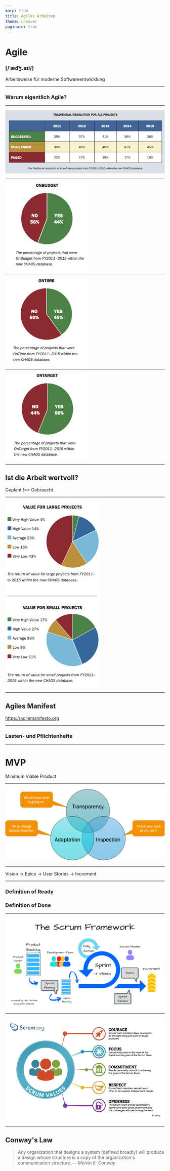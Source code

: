 ```yaml
---
marp: true
title: Agiles Arbeiten
theme: uncover
paginate: true
---
```


<!-- _paginate: false -->

# Agile
### [/ˈæd͡ʒ.aɪl/]

Arbeitsweise für moderne Softwareentwicklung

<!-- This is presenter note. You can write down notes through HTML comment. -->

---

### Warum eigentlich Agile?

<!-- wer hat schonmal was gehört? -->
<!-- klassische projekte/methoden -->
<!-- vorstellbare probleme? -->

---

![bg w:100%](./assets/project-resolution.png)

<!-- CHAOS report von standish group -->
<!-- 5 jahre mit insgesamt >25k projekten -->
<!-- https://standishgroup.com/sample_research_files/CHAOSReport2015-Final.pdf -->

---

![bg 40%](./assets/on-budget.png)

<!-- weder on budget -->

---

![bg 40%](./assets/on-time.png)

<!-- noch on time -->

---

![bg 40%](./assets/on-target.png)

<!-- oder zum richtigen thema -->

---

## Ist die Arbeit wertvoll?

Geplant !== Gebraucht

<!-- oft echt ungleich -->
<!-- klassisch langer vorlauf -->
<!-- projekt umfasst das ganze produkt mit allen features -->

---

![bg h:100%](./assets/project-size.png)

---

## Agiles Manifest

https://agilemanifesto.org

<!-- relevante branchenleute -->
<!-- 2001 -->

---

### Lasten- und Pflichtenhefte

<!-- last: komplette feature anforderung -->
<!-- pflicht: detailliertes angebot der umsetzung -->
<!-- statisch / wasserfall -->

---

# MVP
Minimum Viable Product

<!-- früh am markt, ausprobieren, evaluieren. -->
<!-- man hat vermutungen *assumptions* getroffen -->
<!-- können zutreffen, müssen aber nicht -->
<!-- time and material -->

---

![bg w:90%](./assets/3pillarsofempiricism.png)

<!-- https://www.scrum.org/resources/blog/three-pillars-empiricism-scrum
 -->
---

Vision → Epics → User Stories → Increment

<!-- vision: gemeinsame produktvision / gemeinsames ziel -->
<!-- epic: grobe idee eines features -->
<!-- story: customer journey -->
<!-- increment: auslieferbares ding -->

---

### Definition of Ready
###    
### Definition of Done

<!-- Ready to work on -->
<!-- Ready to deliver -->

---

![bg h:80%](assets/scrum-framework.jpg)

<!-- https://jimchristie.me/blog/scrum-graphic/ -->

---

![bg h:80%](assets/ScrumValues-1000.png)

<!-- team muss werte teilen -->
<!-- nicht zu großes team, nicht zu klein -->
<!-- enabled -->
<!-- cross functional -->

<!-- https://www.scrum.org/resources/blog/5-scrum-values-take-center-stage -->

---

## Conway's Law

> Any organization that designs a system (defined broadly) will produce a design whose structure is a copy of the organization's communication structure.
*— Melvin E. Conway*
